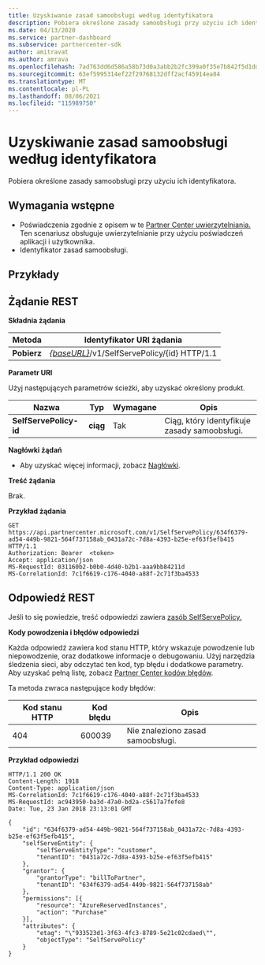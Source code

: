 ```yaml
---
title: Uzyskiwanie zasad samoobsługi według identyfikatora
description: Pobiera określone zasady samoobsługi przy użyciu ich identyfikatora.
ms.date: 04/13/2020
ms.service: partner-dashboard
ms.subservice: partnercenter-sdk
author: amitravat
ms.author: amrava
ms.openlocfilehash: 7ad763dd6d586a58b73d0a3abb2b2fc399a0f35e7b842f5d1dd2e4c5006c3b30
ms.sourcegitcommit: 63ef5995314ef22f29768132dff2acf45914ea84
ms.translationtype: MT
ms.contentlocale: pl-PL
ms.lasthandoff: 08/06/2021
ms.locfileid: "115989750"
---
```

# <a name="get-a-self-serve-policy-by-id"></a>Uzyskiwanie zasad samoobsługi według identyfikatora

Pobiera określone zasady samoobsługi przy użyciu ich identyfikatora.

## <a name="prerequisites"></a>Wymagania wstępne

- Poświadczenia zgodnie z opisem w te [Partner Center uwierzytelniania.](partner-center-authentication.md) Ten scenariusz obsługuje uwierzytelnianie przy użyciu poświadczeń aplikacji i użytkownika.
- Identyfikator zasad samoobsługi.

## <a name="examples"></a>Przykłady


## <a name="span-idrest_requestspan-idrest_requestspan-idrest_requestrest-request"></a><span id="REST_Request"/><span id="rest_request"/><span id="REST_REQUEST"/>Żądanie REST

**Składnia żądania**

| Metoda  | Identyfikator URI żądania                                                                   |
|---------|-------------------------------------------------------------------------------|
| **Pobierz** | [*{baseURL}*](partner-center-rest-urls.md)/v1/SelfServePolicy/{id} HTTP/1.1 |

**Parametr URI**

Użyj następujących parametrów ścieżki, aby uzyskać określony produkt.

| Nazwa                       | Typ         | Wymagane | Opis                                                     |
|----------------------------|--------------|----------|-----------------------------------------------------------------|
| **SelfServePolicy-id**     | **ciąg**   | Tak      | Ciąg, który identyfikuje zasady samoobsługi.                 |

**Nagłówki żądań**

- Aby uzyskać więcej informacji, zobacz [Nagłówki](headers.md).

**Treść żądania**

Brak.

**Przykład żądania**

```http
GET https://api.partnercenter.microsoft.com/v1/SelfServePolicy/634f6379-ad54-449b-9821-564f737158ab_0431a72c-7d8a-4393-b25e-ef63f5efb415 HTTP/1.1
Authorization: Bearer  <token>
Accept: application/json
MS-RequestId: 031160b2-b0b0-4d40-b2b1-aaa9bb84211d
MS-CorrelationId: 7c1f6619-c176-4040-a88f-2c71f3ba4533
```

## <a name="rest-response"></a>Odpowiedź REST

Jeśli to się powiedzie, treść odpowiedzi zawiera [zasób SelfServePolicy.](self-serve-policy-resources.md#selfservepolicy)

**Kody powodzenia i błędów odpowiedzi**

Każda odpowiedź zawiera kod stanu HTTP, który wskazuje powodzenie lub niepowodzenie, oraz dodatkowe informacje o debugowaniu. Użyj narzędzia śledzenia sieci, aby odczytać ten kod, typ błędu i dodatkowe parametry. Aby uzyskać pełną listę, zobacz [Partner Center kodów błędów](error-codes.md).

Ta metoda zwraca następujące kody błędów:

| Kod stanu HTTP     | Kod błędu   | Opis                                                                |
|----------------------|--------------|----------------------------------------------------------------------------|
| 404                  | 600039       | Nie znaleziono zasad samoobsługi.                                                     |

**Przykład odpowiedzi**

```http
HTTP/1.1 200 OK
Content-Length: 1918
Content-Type: application/json
MS-CorrelationId: 7c1f6619-c176-4040-a88f-2c71f3ba4533
MS-RequestId: ac943950-ba3d-47a0-bd2a-c5617a7fefe8
Date: Tue, 23 Jan 2018 23:13:01 GMT

{
    "id": "634f6379-ad54-449b-9821-564f737158ab_0431a72c-7d8a-4393-b25e-ef63f5efb415",
    "selfServeEntity": {
        "selfServeEntityType": "customer",
        "tenantID": "0431a72c-7d8a-4393-b25e-ef63f5efb415"
    },
    "grantor": {
        "grantorType": "billToPartner",
        "tenantID": "634f6379-ad54-449b-9821-564f737158ab"
    },
    "permissions": [{
        "resource": "AzureReservedInstances",
        "action": "Purchase"
    }],
    "attributes": {
        "etag": "\"933523d1-3f63-4fc3-8789-5e21c02cdaed\"",
        "objectType": "SelfServePolicy"
    }
}
```